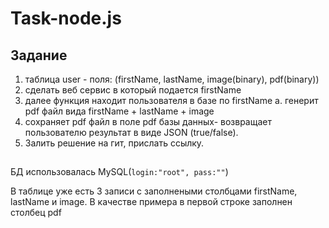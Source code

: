 # Task-node.js
## Задание
1. таблица user - поля: (firstName, lastName, image(binary), pdf(binary))
2. сделать веб сервис в который подается firstName
3. далее функция находит пользователя в базе по firstName
a. генерит pdf файл вида firstName + lastName + image
4. сохраняет pdf файл в поле pdf базы данных- возвращает пользователю результат   в виде JSON (true/false).
5. Залить решение на гит, прислать ссылку.
##
БД использовалась MySQL(``login:"root", pass:""``)

В таблице уже есть 3 записи с заполнеными столбцами firstName, lastName и image. В качестве примера в первой строке заполнен столбец pdf

